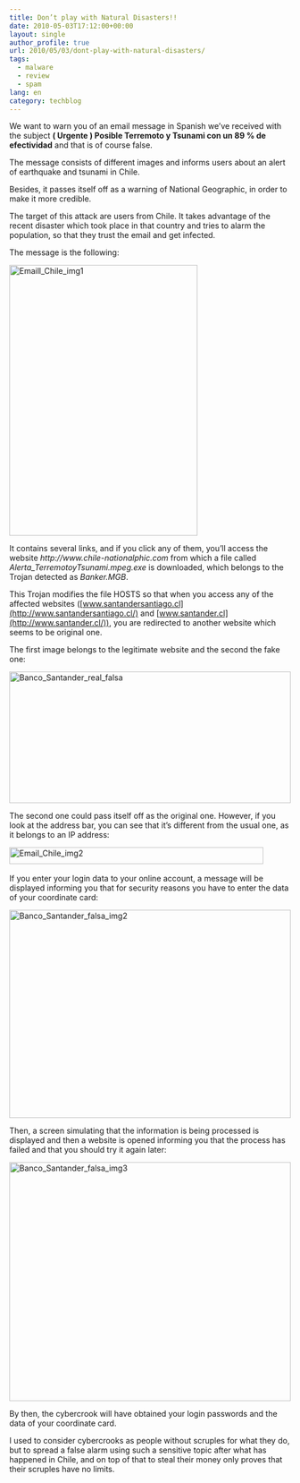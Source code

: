 ```yaml
---
title: Don’t play with Natural Disasters!!
date: 2010-05-03T17:12:00+00:00
layout: single
author_profile: true
url: 2010/05/03/dont-play-with-natural-disasters/
tags:
  - malware
  - review
  - spam
lang: en
category: techblog
---
```

We want to warn you of an email message in Spanish we’ve received with the subject **( Urgente ) Posible Terremoto y Tsunami con un 89 % de efectividad** and that is of course false. 

The message consists of different images and informs users about an alert of earthquake and tsunami in Chile. 

Besides, it passes itself off as a warning of National Geographic, in order to make it more credible. 

The target of this attack are users from Chile. It takes advantage of the recent disaster which took place in that country and tries to alarm the population, so that they trust the email and get infected. 

The message is the following: 

[<img title="Emaill_Chile_img1" border="0" alt="Emaill_Chile_img1" src="http://lh6.ggpht.com/_vaUVXcmC3OI/S978sbfmbNI/AAAAAAAACCU/N9iGDQsTt8U/Emaill_Chile_img1_thumb%5B2%5D.jpg?imgmax=800" width="337" height="484" />](http://lh5.ggpht.com/_vaUVXcmC3OI/S978pcud1ZI/AAAAAAAACCQ/FBs-x1lD1T0/s1600-h/Emaill_Chile_img1%5B4%5D.jpg) 

It contains several links, and if you click any of them, you’ll access the website _http://www.chile-national_<blocked>_phic.com_ from which a file called _Alerta_TerremotoyTsunami.mpeg.exe_ is downloaded, which belongs to the Trojan detected as _Banker.MGB_. 

This Trojan modifies the file HOSTS so that when you access any of the affected websites ([www.santandersantiago.cl](http://www.santandersantiago.cl/) and [www.santander.cl](http://www.santander.cl/)), you are redirected to another website which seems to be original one. 

The first image belongs to the legitimate website and the second the fake one: 

[<img title="Banco_Santander_real_falsa" border="0" alt="Banco_Santander_real_falsa" src="http://lh6.ggpht.com/_vaUVXcmC3OI/S978wsg1IVI/AAAAAAAACCc/NwiOEdI1rQ0/Banco_Santander_real_falsa_thumb%5B2%5D.jpg?imgmax=800" width="504" height="235" />](http://lh5.ggpht.com/_vaUVXcmC3OI/S978ua5dWiI/AAAAAAAACCY/Kj5i7C1L0G0/s1600-h/Banco_Santander_real_falsa%5B4%5D.jpg) 

The second one could pass itself off as the original one. However, if you look at the address bar, you can see that it’s different from the usual one, as it belongs to an IP address:

[<img title="Email_Chile_img2" border="0" alt="Email_Chile_img2" src="http://lh6.ggpht.com/_vaUVXcmC3OI/S9780MWjC3I/AAAAAAAACCk/-VjOeMcjJS0/Email_Chile_img2_thumb%5B2%5D.jpg?imgmax=800" width="455" height="30" />](http://lh5.ggpht.com/_vaUVXcmC3OI/S978yh3odFI/AAAAAAAACCg/30B_CunYm2E/s1600-h/Email_Chile_img2%5B4%5D.jpg) 

If you enter your login data to your online account, a message will be displayed informing you that for security reasons you have to enter the data of your coordinate card:

[<img title="Banco_Santander_falsa_img2" border="0" alt="Banco_Santander_falsa_img2" src="http://lh6.ggpht.com/_vaUVXcmC3OI/S97847soptI/AAAAAAAACCs/wC26ZfJOTrI/Banco_Santander_falsa_img2_thumb%5B2%5D.jpg?imgmax=800" width="504" height="372" />](http://lh6.ggpht.com/_vaUVXcmC3OI/S9782lUV5-I/AAAAAAAACCo/8PypUqldJDc/s1600-h/Banco_Santander_falsa_img2%5B4%5D.jpg) 

Then, a screen simulating that the information is being processed is displayed and then a website is opened informing you that the process has failed and that you should try it again later:

[<img title="Banco_Santander_falsa_img3" border="0" alt="Banco_Santander_falsa_img3" src="http://lh5.ggpht.com/_vaUVXcmC3OI/S9789Rfh_EI/AAAAAAAACC0/vB8GdCMqqf4/Banco_Santander_falsa_img3_thumb%5B2%5D.jpg?imgmax=800" width="504" height="427" />](http://lh5.ggpht.com/_vaUVXcmC3OI/S9786ytTHbI/AAAAAAAACCw/uToBxizTTtA/s1600-h/Banco_Santander_falsa_img3%5B4%5D.jpg) 

By then, the cybercrook will have obtained your login passwords and the data of your coordinate card. 

I used to consider cybercrooks as people without scruples for what they do, but to spread a false alarm using such a sensitive topic after what has happened in Chile, and on top of that to steal their money only proves that their scruples have no limits.